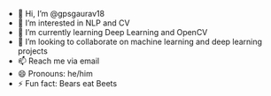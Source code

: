 - 👋 Hi, I’m @gpsgaurav18
- 👀 I’m interested in NLP and CV
- 🌱 I’m currently learning Deep Learning and OpenCV
- 💞️ I’m looking to collaborate on machine learning and deep learning projects
- 📫 Reach me via email
- 😄 Pronouns: he/him
- ⚡ Fun fact: Bears eat Beets

<!---
gpsgaurav18/gpsgaurav18 is a ✨ special ✨ repository because its `README.md` (this file) appears on your GitHub profile.
You can click the Preview link to take a look at your changes.
--->
